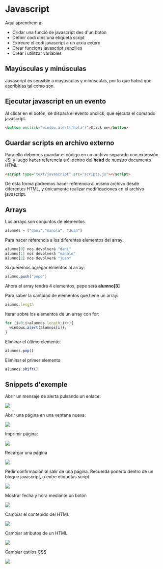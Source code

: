 # Javascript

Aquí aprendrem a: 

-  Cridar una funció de javascript des d'un botón
-  Definir codi dins una etiqueta script
-  Extreure el codi javascript a un arxiu extern
-  Crear funcions javascript senzilles
-  Crear i utilitzar variables

## Mayúsculas y minúsculas

Javascript es sensible a mayúsculas y minúsculas, por lo que habrá que escribirlas tal como son.

## Ejecutar javascript en un evento

Al clicar en el botón, se dispara el evento onclick, que ejecuta el comando javascript. 

```html
<button onclick="window.alert('hola')">Click me</button>
```

## Guardar scripts en archivo externo

Para ello debemos guardar el código en un archivo separado con extensión JS, y luego hacer referencia a él dentro del **head** de nuestro documento HTML:

```html
<script type="text/javascript" src="scripts.js"></script>
```

De esta forma podremos hacer referencia al mismo archivo desde diferentes HTML, y únicamente realizar modificaciones en el archivo javascript.

## Arrays

Los arrays son conjuntos de elementos.

```javascript
alumnes = ["dani","manolo", "Juan"]
```

Para hacer referencia a los diferentes elementos del array:

```javascript
alumno[0] nos devolverá "dani"
alumno[1] nos devolverá "manolo"
alumno[2] nos devolverá "juan"
```
Si queremos agregar elmentos al array:

```javascript
alumno.push("pepe")
```
Ahora el array tendrá 4 elementos, pepe será **alumno[3]**

Para saber la cantidad de elementos que tiene un array:

```javascript
alumno.length
```
Iterar sobre los elementos de un array con for:

```javascript
for (i=0;i<alumnos.length;i++){
  windows.alert(alumnos[i]);
}
```
Eliminar el último elemento:

```javascript
alumnos.pop()
```

Eliminar el primer elemento

```javascript
alumnos.shift()
```


## Snippets d'exemple

Abrir un mensaje de alerta pulsando un enlace:

![](img/2022-10-06-16-09-50.png)

Abrir una página en una ventana nueva:

![](img/2022-10-06-16-09-59.png)

Imprimir página:

![](img/2022-10-06-16-10-03.png)

Recargar una página

![](img/2022-10-06-16-10-07.png)

Pedir confirmación al salir de una página. Recuerda ponerlo dentro de un bloque javascript, o entre etiquetas script.

![](img/2022-10-06-16-10-11.png)


Mostrar fecha y hora mediante un botón

![](img/2022-10-06-16-12-04.png)

Cambiar el contenido del HTML

![](img/2022-10-06-16-12-13.png)

Cambiar atributos de un HTML

![](img/2022-10-06-16-12-22.png)

Cambiar estilos CSS

![](img/2022-10-06-16-12-31.png)
